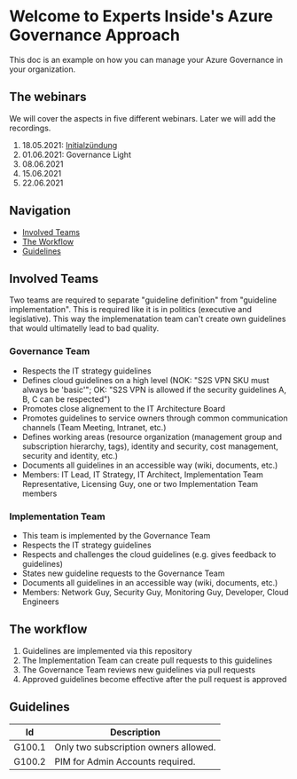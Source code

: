 # Welcome to Experts Inside's Azure Governance Approach

This doc is an example on how you can manage your Azure Governance in your organization.

## The webinars

We will cover the aspects in five different webinars. Later we will add the recordings.

1. 18.05.2021: [Initialzündung](https://www.eventbrite.ch/e/webinar-hiking-to-mount-azure-governance-initialzundung-tickets-153506487035)
2. 01.06.2021: Governance Light
3. 08.06.2021
4. 15.06.2021
5. 22.06.2021

## Navigation 

- [Involved Teams](#involved-teams)
- [The Workflow](#the-workflow)
- [Guidelines](#guidelines)

## Involved Teams

Two teams are required to separate "guideline definition" from "guideline implementation". This is required like it is in politics (executive and legislative). This way the implemenatation team can't create own guidelines that would ultimatelly lead to bad quality.

### Governance Team

- Respects the IT strategy guidelines
- Defines cloud guidelines on a high level (NOK: "S2S VPN SKU must always be 'basic'"; OK: "S2S VPN is allowed if the security guidelines A, B, C can be respected")
- Promotes close alignement to the IT Architecture Board
- Promotes guidelines to service owners through common communication channels (Team Meeting, Intranet, etc.)
- Defines working areas (resource organization (management group and subscription hierarchy, tags), identity and security, cost management, security and identity, etc.)
- Documents all guidelines in an accessible way (wiki, documents, etc.)
- Members: IT Lead, IT Strategy, IT Architect, Implementation Team Representative, Licensing Guy, one or two Implementation Team members

### Implementation Team

- This team is implemented by the Governance Team
- Respects the IT strategy guidelines
- Respects and challenges the cloud guidelines (e.g. gives feedback to guidelines)
- States new guideline requests to the Governance Team
- Documents all guidelines in an accessible way (wiki, documents, etc.)
- Members: Network Guy, Security Guy, Monitoring Guy, Developer, Cloud Engineers

## The workflow

1. Guidelines are implemented via this repository
3. The Implementation Team can create pull requests to this guidelines
4. The Governance Team reviews new guidelines via pull requests
5. Approved guidelines become effective after the pull request is approved


## Guidelines

Id | Description
------------ | -------------
G100.1 | Only two subscription owners allowed.
G100.2 | PIM for Admin Accounts required.

